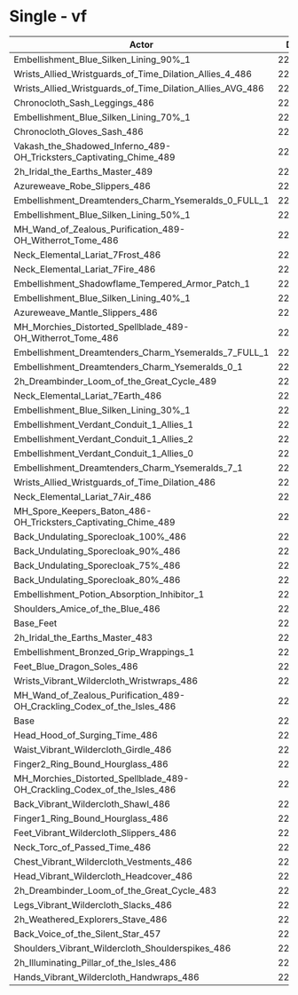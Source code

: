 # Single - vf
| Actor | DPS | Increase |
|---|:---:|:---:|
|Embellishment_Blue_Silken_Lining_90%_1|226666|2.25%|
|Wrists_Allied_Wristguards_of_Time_Dilation_Allies_4_486|226479|2.17%|
|Wrists_Allied_Wristguards_of_Time_Dilation_Allies_AVG_486|225683|1.81%|
|Chronocloth_Sash_Leggings_486|225672|1.81%|
|Embellishment_Blue_Silken_Lining_70%_1|225621|1.78%|
|Chronocloth_Gloves_Sash_486|225458|1.71%|
|Vakash_the_Shadowed_Inferno_489-OH_Tricksters_Captivating_Chime_489|225418|1.69%|
|2h_Iridal_the_Earths_Master_489|225337|1.65%|
|Azureweave_Robe_Slippers_486|225108|1.55%|
|Embellishment_Dreamtenders_Charm_Ysemeralds_0_FULL_1|224675|1.36%|
|Embellishment_Blue_Silken_Lining_50%_1|224488|1.27%|
|MH_Wand_of_Zealous_Purification_489-OH_Witherrot_Tome_486|224217|1.15%|
|Neck_Elemental_Lariat_7Frost_486|224193|1.14%|
|Neck_Elemental_Lariat_7Fire_486|224135|1.11%|
|Embellishment_Shadowflame_Tempered_Armor_Patch_1|223990|1.05%|
|Embellishment_Blue_Silken_Lining_40%_1|223970|1.04%|
|Azureweave_Mantle_Slippers_486|223862|0.99%|
|MH_Morchies_Distorted_Spellblade_489-OH_Witherrot_Tome_486|223855|0.99%|
|Embellishment_Dreamtenders_Charm_Ysemeralds_7_FULL_1|223850|0.98%|
|Embellishment_Dreamtenders_Charm_Ysemeralds_0_1|223848|0.98%|
|2h_Dreambinder_Loom_of_the_Great_Cycle_489|223636|0.89%|
|Neck_Elemental_Lariat_7Earth_486|223590|0.87%|
|Embellishment_Blue_Silken_Lining_30%_1|223392|0.78%|
|Embellishment_Verdant_Conduit_1_Allies_1|223290|0.73%|
|Embellishment_Verdant_Conduit_1_Allies_2|223290|0.73%|
|Embellishment_Verdant_Conduit_1_Allies_0|223253|0.71%|
|Embellishment_Dreamtenders_Charm_Ysemeralds_7_1|223046|0.62%|
|Wrists_Allied_Wristguards_of_Time_Dilation_486|222996|0.60%|
|Neck_Elemental_Lariat_7Air_486|222901|0.56%|
|MH_Spore_Keepers_Baton_486-OH_Tricksters_Captivating_Chime_489|222563|0.40%|
|Back_Undulating_Sporecloak_100%_486|222446|0.35%|
|Back_Undulating_Sporecloak_90%_486|222283|0.28%|
|Back_Undulating_Sporecloak_75%_486|222282|0.28%|
|Back_Undulating_Sporecloak_80%_486|222252|0.26%|
|Embellishment_Potion_Absorption_Inhibitor_1|222245|0.26%|
|Shoulders_Amice_of_the_Blue_486|222031|0.16%|
|Base_Feet|221947|0.13%|
|2h_Iridal_the_Earths_Master_483|221832|0.07%|
|Embellishment_Bronzed_Grip_Wrappings_1|221736|0.03%|
|Feet_Blue_Dragon_Soles_486|221676|0.00%|
|Wrists_Vibrant_Wildercloth_Wristwraps_486|221674|0.00%|
|MH_Wand_of_Zealous_Purification_489-OH_Crackling_Codex_of_the_Isles_486|221672|0.00%|
|Base|221669|0.00%|
|Head_Hood_of_Surging_Time_486|221562|-0.05%|
|Waist_Vibrant_Wildercloth_Girdle_486|221553|-0.05%|
|Finger2_Ring_Bound_Hourglass_486|221481|-0.08%|
|MH_Morchies_Distorted_Spellblade_489-OH_Crackling_Codex_of_the_Isles_486|221414|-0.12%|
|Back_Vibrant_Wildercloth_Shawl_486|221240|-0.19%|
|Finger1_Ring_Bound_Hourglass_486|221240|-0.19%|
|Feet_Vibrant_Wildercloth_Slippers_486|221229|-0.20%|
|Neck_Torc_of_Passed_Time_486|220933|-0.33%|
|Chest_Vibrant_Wildercloth_Vestments_486|220873|-0.36%|
|Head_Vibrant_Wildercloth_Headcover_486|220735|-0.42%|
|2h_Dreambinder_Loom_of_the_Great_Cycle_483|220697|-0.44%|
|Legs_Vibrant_Wildercloth_Slacks_486|220665|-0.45%|
|2h_Weathered_Explorers_Stave_486|220500|-0.53%|
|Back_Voice_of_the_Silent_Star_457|220470|-0.54%|
|Shoulders_Vibrant_Wildercloth_Shoulderspikes_486|220399|-0.57%|
|2h_Illuminating_Pillar_of_the_Isles_486|220292|-0.62%|
|Hands_Vibrant_Wildercloth_Handwraps_486|220225|-0.65%|
